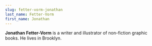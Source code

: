 ```yaml
---
slug: fetter-vorm-jonathan
last_name: Fetter-Vorm
first_name: Jonathan
---
```

**Jonathan Fetter-Vorm** is a writer and illustrator of non-fiction graphic books. He lives in Brooklyn.